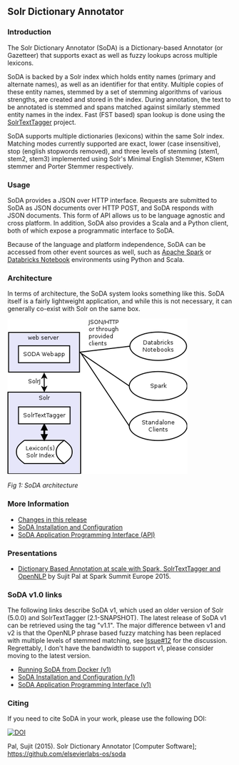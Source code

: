 ## Solr Dictionary Annotator

### Introduction

The Solr Dictionary Annotator (SoDA) is a Dictionary-based Annotator (or Gazetteer) that supports exact as well as fuzzy lookups across multiple lexicons.

SoDA is backed by a Solr index which holds entity names (primary and alternate names), as well as an identifier for that entity. Multiple copies of these entity names, stemmed by a set of stemming algorithms of various strengths, are created and stored in the index. During annotation, the text to be annotated is stemmed and spans matched against similarly stemmed entity names in the index. Fast (FST based) span lookup is done using the [SolrTextTagger](https://github.com/OpenSextant/SolrTextTagger) project.

SoDA supports multiple dictionaries (lexicons) within the same Solr index. Matching modes currently supported are exact, lower (case insensitive), stop (english stopwords removed), and three levels of stemming (stem1, stem2, stem3) implemented using Solr's Minimal English Stemmer, KStem stemmer and Porter Stemmer respectively.

### Usage

SoDA provides a JSON over HTTP interface. Requests are submitted to SoDA as JSON documents over HTTP POST, and SoDA responds with JSON documents. This form of API allows us to be language agnostic and cross platform. In addition, SoDA also provides a Scala and a Python client, both of which expose a programmatic interface to SoDA.

Because of the language and platform independence, SoDA can be accessed from other event sources as well, such as [Apache Spark](https://spark.apache.org/) or [Databricks Notebook](https://databricks.com/product/databricks-cloud) environments using Python and Scala.

### Architecture

In terms of architecture, the SoDA system looks something like this. SoDA itself is a fairly lightweight application, and while this is not necessary, it can generally co-exist with Solr on the same box.

![Architecture](docs/architecture.png)

_Fig 1: SoDA architecture_

### More Information

* [Changes in this release](docs/changelog-v2.md)
* [SoDA Installation and Configuration](docs/installation.md)
* [SoDA Application Programming Interface (API)](docs/api.md) 

### Presentations

* [Dictionary Based Annotation at scale with Spark, SolrTextTagger and OpenNLP](https://www.slideshare.net/sujitpal/sseu-2015soda/sujitpal/sseu-2015soda) by Sujit Pal at Spark Summit Europe 2015.

### SoDA v1.0 links

The following links describe SoDA v1, which used an older version of Solr (5.0.0) and SolrTextTagger (2.1-SNAPSHOT). The latest release of SoDA v1 can be retrieved using the tag "v1.1". The major difference between v1 and v2 is that the OpenNLP phrase based fuzzy matching has been replaced with multiple levels of stemmed matching, see [Issue#12](https://github.com/elsevierlabs-os/soda/issues/12) for the discussion. Regrettably, I don't have the bandwidth to support v1, please consider moving to the latest version.

* [Running SoDA from Docker (v1)](docs/docker-setup-v1.md)
* [SoDA Installation and Configuration (v1)](docs/installation-v1.md)
* [SoDA Application Programming Interface (v1)](docs/api-v1.md) 

### Citing

If you need to cite SoDA in your work, please use the following DOI:

[![DOI](https://zenodo.org/badge/21245/elsevierlabs-os/soda.svg)](https://zenodo.org/badge/latestdoi/21245/elsevierlabs-os/soda) 

Pal, Sujit (2015). Solr Dictionary Annotator [Computer Software]; https://github.com/elsevierlabs-os/soda



